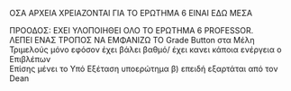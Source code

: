 ΟΣΑ ΑΡΧΕΙΑ ΧΡΕΙΑΖΟΝΤΑΙ ΓΙΑ ΤΟ ΕΡΩΤΗΜΑ 6 ΕΙΝΑΙ ΕΔΩ ΜΕΣΑ <br>



ΠΡΟΟΔΟΣ:  ΕΧΕΙ ΥΛΟΠΟΙΗΘΕΙ ΟΛΟ ΤΟ ΕΡΩΤΗΜΑ 6 PROFESSOR. <br>
ΛΕΠΕΙ ΕΝΑΣ ΤΡΟΠΟΣ ΝΑ ΕΜΦΑΝΙΖΩ ΤΟ Grade Button στα Μέλη Τριμελούς μόνο εφόσον έχει βάλει βαθμό/ έχει κανει κάποια ενέργεια ο Επιβλέπων <br>
Επίσης μένει το Υπό Εξέταση υποερώτημα β) επειδή εξαρτάται από τον Dean
